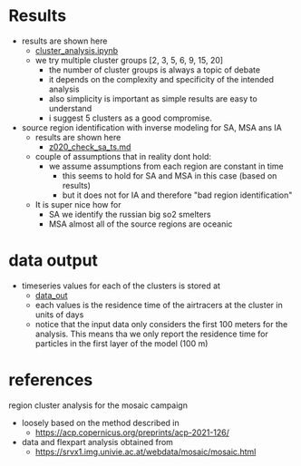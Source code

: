 # Results 
- results are shown here
  - [cluster_analysis.ipynb](./nb/z010_cluster_analysis.md)
  - we try multiple cluster groups [2, 3, 5, 6, 9, 15, 20]
    - the number of cluster groups is always a topic of debate 
    - it depends on the complexity and specificity of the intended analysis 
    - also simplicity is important as simple results are easy to understand 
    - i suggest 5 clusters as a good compromise.  
- source region identification with inverse modeling for SA, MSA ans IA
  - results are shown here
    - [z020_check_sa_ts.md](./nb/z020_check_sa_ts.md)
  - couple of assumptions that in reality dont hold: 
    - we assume assumptions from each region are constant in time
      - this seems to hold for SA and MSA in this case (based on results)
      - but it does not for IA and therefore "bad region identification"
  - It is super nice how for
    - SA we identify the russian big so2 smelters 
    - MSA almost all of the source regions are oceanic
# data output 
- timeseries values for each of the clusters is stored at
  - [data_out](./data_out)
  - each values is the residence time of the airtracers at the cluster in units of days
  - notice that the input data only considers the first 100 meters for the analysis. This means tha we only report the residence time for particles in the first layer of the model (100 m)

# references 
region cluster analysis for the mosaic campaign 
- loosely based on the method described in
  - https://acp.copernicus.org/preprints/acp-2021-126/
- data and flexpart analysis obtained from 
  - https://srvx1.img.univie.ac.at/webdata/mosaic/mosaic.html



